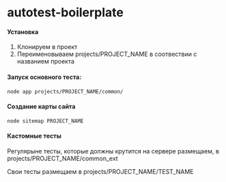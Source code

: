 # autotest-boilerplate

#### Установка
1. Клонируем в проект
2. Переименовываем projects/PROJECT_NAME в соотвествии с названием проекта

#### Запуск основного теста:
`node app projects/PROJECT_NAME/common/`


#### Создание карты сайта
`node sitemap PROJECT_NAME`

#### Кастомные тесты

Регулярыне тесты, которые должны крутится на сервере размещаем, в projects/PROJECT_NAME/common_ext

Свои тесты размещаем в projects/PROJECT_NAME/TEST_NAME
